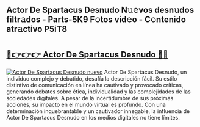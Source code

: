 ## Actor De Spartacus Desnudo N𝚞𝚎vos desn𝚞dos filtr𝚊dos - Parts-5K9 F𝚘tos vid𝚎o - C𝚘ntenido atr𝚊ctivo P5iT8

# <h2><a href="http://mb64dka.tromn.icu/?c=Actor+De+Spartacus+Desnudo">🔗👉👉👉 Actor De Spartacus Desnudo 🔗🔗</a></h2>

[![Actor De Spartacus Desnudo nuevo](https://i.imgur.com/pEAQMta.gif)](http://mb64dka.tromn.icu/?c=Actor+De+Spartacus+Desnudo)
Actor De Spartacus Desnudo, un individuo complejo y debatido, desafía la descripción fácil. Su estilo distintivo de comunicación en línea ha cautivado y provocado críticas, generando debates sobre ética, individualidad y las complejidades de las sociedades digitales. A pesar de la incertidumbre de sus próximas acciones, su impacto en el mundo virtual es profundo. Con una determinación inquebrantable y un cautivador innegable, la influencia de Actor De Spartacus Desnudo en los medios digitales no tiene límites.
